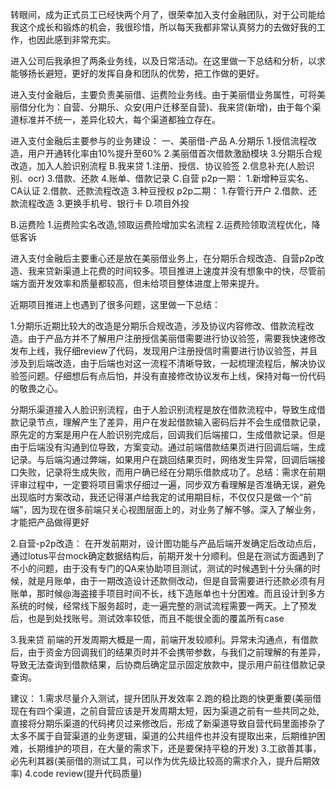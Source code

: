 转眼间，成为正式员工已经快两个月了，很荣幸加入支付金融团队，对于公司能给我这个成长和锻炼的机会，我很珍惜，所以每天我都非常认真努力的去做好我的工作，也因此感到非常充实。

进入公司后我承担了两条业务线，以及日常活动。在这里做一下总结和分析，以求能够扬长避短，更好的发挥自身和团队的优势，把工作做的更好。

进入支付金融后，主要负责美丽借、运费险业务线。由于美丽借业务属性，可将美丽借分化为：自营、分期乐、众安(用户迁移至自营)、我来贷(新增)，由于每个渠道标准并不统一，差异化较大，每个渠道都独立存在。

进入支付金融后主要参与的业务建设：
一、美丽借-产品
A.分期乐
    1.授信流程改造，用户开通转化率由10%提升至60%
    2.美丽借首次借款激励模块
    3.分期乐合规改造，加入人脸识别流程
B.我来贷
    1.注册、授信、协议验签
    2.信息补充(人脸识别、ocr)
    3.借款、还款
    4.账单、借款记录
C.自营
    p2p一期：
        1.新增种豆实名、CA认证
        2.借款、还款流程改造
        3.种豆授权
    p2p二期：
        1.存管行开户
        2.借款、还款流程改造
        3.更换手机号、银行卡
D.项目外投

B.运费险
    1.运费险实名改造,领取运费险增加实名流程
    2.运费险领取流程优化，降低客诉

进入支付金融后主要重心还是放在美丽借业务上，在分期乐合规改造、自营p2p改造、我来贷新渠道上花费的时间较多。项目推进上速度并没有想象中的快，尽管前端方面开发效率和质量都较高，但未给项目整体进度上带来提升。

近期项目推进上也遇到了很多问题，这里做一下总结：

1.分期乐近期比较大的改造是分期乐合规改造，涉及协议内容修改、借款流程改造。由于产品方并不了解用户注册授信美丽借需要进行协议验签，需要我快速修改发布上线，我仔细review了代码，发现用户注册授信时需要进行协议验签，并且涉及到后端改造，由于后端也对这一流程不清晰导致，一起梳理流程后，解决协议验签问题。仔细想后有点后怕，并没有直接修改协议发布上线，保持对每一份代码的敬畏之心。

分期乐渠道接入人脸识别流程，由于人脸识别流程是放在借款流程中，导致生成借款记录节点，理解产生了差异，用户在发起借款输入密码后并不会生成借款记录，原先定的方案是用户在人脸识别完成后，回调我们后端接口，生成借款记录。但是由于后端没有沟通到位导致，方案变动。通过前端借款结果页进行回调后端，生成记录。与后端沟通过弊端，如果用户在跳回结果页时，网络发生异常，回调后端接口失败，记录将生成失败，而用户确已经在分期乐借款成功了。总结：需求在前期评审过程中，一定要将项目需求仔细过一遍，同步双方看理解是否准确无误，避免出现临时方案改动，我还记得湛卢给我定的试用期目标，不仅仅只是做一个“前端”，因为现在很多前端只关心视图层面上的，对业务了解不够。深入了解业务，才能把产品做得更好

2.自营-p2p改造：
在开发前期对，设计图功能与产品后端开发确定后改动点后，通过lotus平台mock确定数据结构后，前期开发十分顺利。但是在测试方面遇到了不小的问题，由于没有专门的QA来协助项目测试，测试的时候遇到十分头痛的时候，就是月账单，由于一期改造设计还款侧改动，但是自营需要进行还款必须有月账单，那时候@海盗接手项目时间不长，线下造账单也十分困难。而且设计到多方系统的时候，经常线下服务超时，走一遍完整的测试流程需要一两天。上了预发后，也是到处找账号。测试效率较低，而且不能很全面的覆盖所有case


3.我来贷
前端的开发周期大概是一周，前端开发较顺利。异常未沟通点，有借款后，由于资金方回调我们的结果页时并不会携带参数，与我们之前理解的有差异，导致无法查询到借款结果，后协商后确定显示固定放款中，提示用户前往借款记录查询。


建议：
1.需求尽量介入测试，提升团队开发效率
2.跑的稳比跑的快更重要(美丽借现在有四个渠道，之前自营应该是开发周期太短，因为渠道之前有一些共同之处,直接将分期乐渠道的代码拷贝过来修改后，形成了新渠道导致自营代码里面掺杂了太多不属于自营渠道的业务逻辑，渠道的公共组件也并没有提取出来，后期维护困难，长期维护的项目，在大量的需求下，还是要保持平稳的开发)
3.工欲善其事，必先利其器(美丽借的测试工具，可以作为优先级比较高的需求介入，提升后期效率)
4.code review(提升代码质量)

